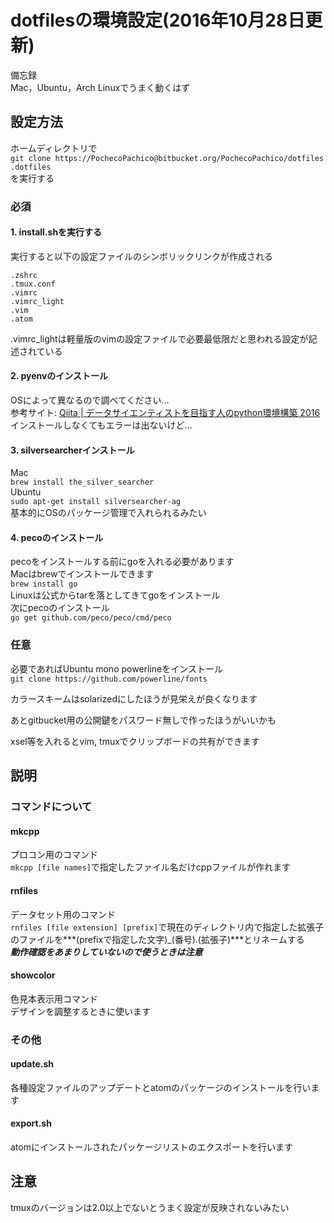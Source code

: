 # dotfilesの環境設定(2016年10月28日更新)

備忘録  
Mac，Ubuntu，Arch Linuxでうまく動くはず

## 設定方法  
ホームディレクトリで  
`git clone https://PochecoPachico@bitbucket.org/PochecoPachico/dotfiles .dotfiles`  
を実行する
### 必須
#### 1. install.shを実行する  
実行すると以下の設定ファイルのシンボリックリンクが作成される

```
.zshrc  
.tmux.conf  
.vimrc  
.vimrc_light  
.vim  
.atom  
```  
.vimrc_lightは軽量版のvimの設定ファイルで必要最低限だと思われる設定が記述されている  

#### 2. pyenvのインストール
OSによって異なるので調べてください…  
参考サイト: [Qiita | データサイエンティストを目指す人のpython環境構築 2016](http://qiita.com/y__sama/items/5b62d31cb7e6ed50f02c)  
インストールしなくてもエラーは出ないけど…

#### 3. silversearcherインストール
Mac  
`brew install the_silver_searcher`  
Ubuntu  
`sudo apt-get install silversearcher-ag`  
基本的にOSのパッケージ管理で入れられるみたい  

#### 4. pecoのインストール
pecoをインストールする前にgoを入れる必要があります  
Macはbrewでインストールできます  
`brew install go`  
Linuxは公式からtarを落としてきてgoをインストール  
次にpecoのインストール  
`go get github.com/peco/peco/cmd/peco`  

### 任意
必要であればUbuntu mono powerlineをインストール  
`git clone https://github.com/powerline/fonts`

カラースキームはsolarizedにしたほうが見栄えが良くなります

あとgitbucket用の公開鍵をパスワード無しで作ったほうがいいかも

xsel等を入れるとvim, tmuxでクリップボードの共有ができます

## 説明

### コマンドについて

#### mkcpp
プロコン用のコマンド  
`mkcpp [file names]`で指定したファイル名だけcppファイルが作れます  

#### rnfiles
データセット用のコマンド  
`rnfiles [file extension] [prefix]`で現在のディレクトリ内で指定した拡張子のファイルを***(prefixで指定した文字)_(番号).(拡張子)***とリネームする  
***動作確認をあまりしていないので使うときは注意***

#### showcolor
色見本表示用コマンド  
デザインを調整するときに使います  

### その他
#### update.sh
各種設定ファイルのアップデートとatomのパッケージのインストールを行います

#### export.sh
atomにインストールされたパッケージリストのエクスポートを行います


## 注意
tmuxのバージョンは2.0以上でないとうまく設定が反映されないみたい
